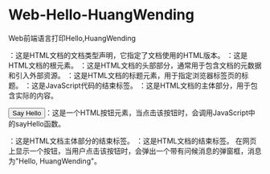 # Web-Hello-HuangWending
Web前端语言打印Hello,HuangWending
<!DOCTYPE html>：这是HTML文档的文档类型声明，它指定了文档使用的HTML版本。

<html>：这是HTML文档的根元素。

<head>：这是HTML文档的头部部分，通常用于包含文档的元数据和引入外部资源。

<title>Hello, HuangWending</title>：这是HTML文档的标题元素，用于指定浏览器标签页的标题。

<script>：这是一个HTML元素，用于嵌入JavaScript代码。在这里，我们定义了一个名为sayHello的函数。

function sayHello() {：这是JavaScript函数的定义，函数名为sayHello。

var name = "HuangWending";：这是JavaScript的变量声明，我们创建了一个名为name的变量，并将字符串"HuangWending"赋值给它。

alert("Hello, " + name);：这是JavaScript的弹窗函数alert，它会在浏览器中显示一个带有特定消息的弹窗框，其中的消息是由字符串拼接而成的。

</script>：这是JavaScript代码的结束标签。

<body>：这是HTML文档的主体部分，用于包含实际的内容。

<button onclick="sayHello()">Say Hello</button>：这是一个HTML按钮元素，当点击该按钮时，会调用JavaScript中的sayHello函数。

</body>：这是HTML文档主体部分的结束标签。

</html>：这是HTML文档的结束标签。
  在网页上显示一个按钮，当用户点击该按钮时，会弹出一个带有问候消息的弹窗框，消息为"Hello, HuangWending"。
